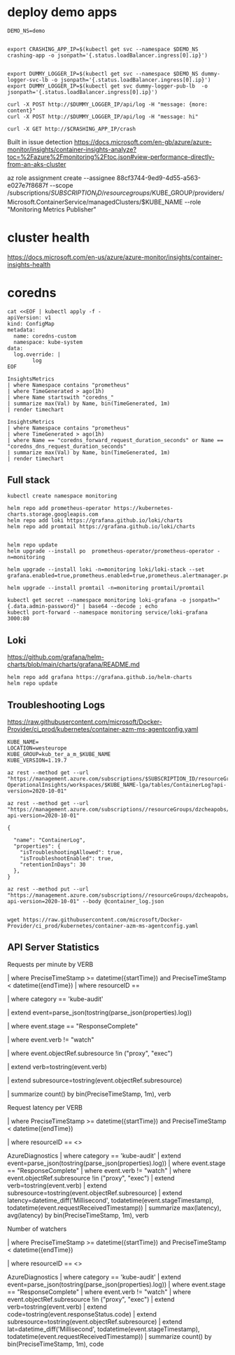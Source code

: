 # deploy demo apps

```
DEMO_NS=demo


export CRASHING_APP_IP=$(kubectl get svc --namespace $DEMO_NS crashing-app -o jsonpath='{.status.loadBalancer.ingress[0].ip}')


export DUMMY_LOGGER_IP=$(kubectl get svc --namespace $DEMO_NS dummy-logger-svc-lb -o jsonpath='{.status.loadBalancer.ingress[0].ip}')
export DUMMY_LOGGER_IP=$(kubectl get svc dummy-logger-pub-lb  -o jsonpath='{.status.loadBalancer.ingress[0].ip}')

curl -X POST http://$DUMMY_LOGGER_IP/api/log -H "message: {more: content}" 
curl -X POST http://$DUMMY_LOGGER_IP/api/log -H "message: hi" 

curl -X GET http://$CRASHING_APP_IP/crash
```

Built in issue detection
https://docs.microsoft.com/en-gb/azure/azure-monitor/insights/container-insights-analyze?toc=%2Fazure%2Fmonitoring%2Ftoc.json#view-performance-directly-from-an-aks-cluster

az role assignment create --assignee 88cf3744-9ed9-4d55-a563-e027e7f8687f --scope /subscriptions/$SUBSCRIPTION_ID/resourcegroups/$KUBE_GROUP/providers/Microsoft.ContainerService/managedClusters/$KUBE_NAME --role "Monitoring Metrics Publisher"

# cluster health
https://docs.microsoft.com/en-us/azure/azure-monitor/insights/container-insights-health

# coredns 
```
cat <<EOF | kubectl apply -f -
apiVersion: v1
kind: ConfigMap
metadata:
  name: coredns-custom
  namespace: kube-system
data:
  log.override: |
        log
EOF
```

```
InsightsMetrics 
| where Namespace contains "prometheus"
| where TimeGenerated > ago(1h)
| where Name startswith "coredns_"
| summarize max(Val) by Name, bin(TimeGenerated, 1m)
| render timechart

InsightsMetrics 
| where Namespace contains "prometheus"
| where TimeGenerated > ago(1h)
| where Name == "coredns_forward_request_duration_seconds" or Name == "coredns_dns_request_duration_seconds" 
| summarize max(Val) by Name, bin(TimeGenerated, 1m)
| render timechart
```

## Full stack

```
kubectl create namespace monitoring

helm repo add prometheus-operator https://kubernetes-charts.storage.googleapis.com
helm repo add loki https://grafana.github.io/loki/charts
helm repo add promtail https://grafana.github.io/loki/charts


helm repo update
helm upgrade --install po  prometheus-operator/prometheus-operator -n=monitoring

helm upgrade --install loki -n=monitoring loki/loki-stack --set grafana.enabled=true,prometheus.enabled=true,prometheus.alertmanager.persistentVolume.enabled=true,prometheus.server.persistentVolume.enabled=true,persistence.enabled=true

helm upgrade --install promtail -n=monitoring promtail/promtail

kubectl get secret --namespace monitoring loki-grafana -o jsonpath="{.data.admin-password}" | base64 --decode ; echo
kubectl port-forward --namespace monitoring service/loki-grafana 3000:80

```

## Loki
https://github.com/grafana/helm-charts/blob/main/charts/grafana/README.md


```
helm repo add grafana https://grafana.github.io/helm-charts
helm repo update
```


## Troubleshooting Logs
https://raw.githubusercontent.com/microsoft/Docker-Provider/ci_prod/kubernetes/container-azm-ms-agentconfig.yaml
```
KUBE_NAME=
LOCATION=westeurope
KUBE_GROUP=kub_ter_a_m_$KUBE_NAME
KUBE_VERSION=1.19.7

az rest --method get --url "https://management.azure.com/subscriptions/$SUBSCRIPTION_ID/resourceGroups/$KUBE_GROUP/providers/Microsoft.
OperationalInsights/workspaces/$KUBE_NAME-lga/tables/ContainerLog?api-version=2020-10-01"

az rest --method get --url "https://management.azure.com/subscriptions//resourceGroups/dzcheapobs/providers/Microsoft.OperationalInsights/workspaces/dzcheapobs/tables/ContainerLog?api-version=2020-10-01"

{

  "name": "ContainerLog",
  "properties": {
    "isTroubleshootingAllowed": true,
    "isTroubleshootEnabled": true,
    "retentionInDays": 30
  },
}

az rest --method put --url "https://management.azure.com/subscriptions//resourceGroups/dzcheapobs/providers/Microsoft.OperationalInsights/workspaces/dzcheapobs/tables/ContainerLog?api-version=2020-10-01" --body @container_log.json


wget https://raw.githubusercontent.com/microsoft/Docker-Provider/ci_prod/kubernetes/container-azm-ms-agentconfig.yaml

```

## API Server Statistics

Requests per minute by VERB

| where PreciseTimeStamp >= datetime({startTime}) and PreciseTimeStamp < datetime({endTime}) | where resourceID == 

| where category == 'kube-audit'

| extend event=parse_json(tostring(parse_json(properties).log))

| where event.stage == "ResponseComplete"

| where event.verb != "watch"

| where event.objectRef.subresource !in ("proxy", "exec")

| extend verb=tostring(event.verb)

| extend subresource=tostring(event.objectRef.subresource)

| summarize count() by bin(PreciseTimeStamp, 1m), verb


Request latency per VERB

| where PreciseTimeStamp >= datetime({startTime}) and PreciseTimeStamp < datetime({endTime})

| where resourceID == <<Customer cluster resourceID >>


AzureDiagnostics
| where category == 'kube-audit'
| extend event=parse_json(tostring(parse_json(properties).log))
| where event.stage == "ResponseComplete"
| where event.verb != "watch"
| where event.objectRef.subresource !in ("proxy", "exec")
| extend verb=tostring(event.verb)
| extend subresource=tostring(event.objectRef.subresource)
| extend latency=datetime_diff('Millisecond', todatetime(event.stageTimestamp), todatetime(event.requestReceivedTimestamp))
| summarize max(latency), avg(latency) by bin(PreciseTimeStamp, 1m), verb


Number of watchers

| where PreciseTimeStamp >= datetime({startTime}) and PreciseTimeStamp < datetime({endTime})

| where resourceID == <<Customer cluster resourceID >>

AzureDiagnostics
| where category == 'kube-audit'
| extend event=parse_json(tostring(parse_json(properties).log))
| where event.stage == "ResponseComplete"
| where event.verb != "watch"
| where event.objectRef.subresource !in ("proxy", "exec")
| extend verb=tostring(event.verb)
| extend code=tostring(event.responseStatus.code)
| extend subresource=tostring(event.objectRef.subresource)
| extend lat=datetime_diff('Millisecond', todatetime(event.stageTimestamp), todatetime(event.requestReceivedTimestamp))
| summarize count() by bin(PreciseTimeStamp, 1m), code